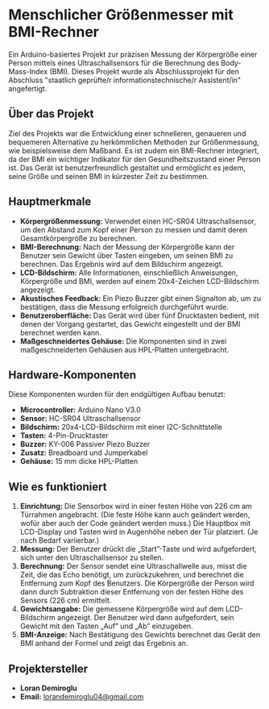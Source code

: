# Menschlicher Größenmesser mit BMI-Rechner

Ein Arduino-basiertes Projekt zur präzisen Messung der Körpergröße einer Person mittels eines Ultraschallsensors für die Berechnung des Body-Mass-Index (BMI). Dieses Projekt wurde als Abschlussprojekt für den Abschluss "staatlich geprüfte/r informationstechnische/r Assistent/in" angefertigt.

## Über das Projekt
Ziel des Projekts war die Entwicklung einer schnelleren, genaueren und bequemeren Alternative zu herkömmlichen Methoden zur Größenmessung, wie beispielsweise dem Maßband. Es ist zudem ein BMI-Rechner integriert, da der BMI ein wichtiger Indikator für den Gesundheitszustand einer Person ist. Das Gerät ist benutzerfreundlich gestaltet und ermöglicht es jedem, seine Größe und seinen BMI in kürzester Zeit zu bestimmen. 


## Hauptmerkmale

* **Körpergrößenmessung:** Verwendet einen HC-SR04 Ultraschallsensor, um den Abstand zum Kopf einer Person zu messen und damit deren Gesamtkörpergröße zu berechnen.
* **BMI-Berechnung:** Nach der Messung der Körpergröße kann der Benutzer sein Gewicht über Tasten eingeben, um seinen BMI zu berechnen. Das Ergebnis wird auf dem Bildschirm angezeigt.
* **LCD-Bildschirm:** Alle Informationen, einschließlich Anweisungen, Körpergröße und BMI, werden auf einem 20x4-Zeichen LCD-Bildschirm angezeigt.
* **Akustisches Feedback:** Ein Piezo Buzzer gibt einen Signalton ab, um zu bestätigen, dass die Messung erfolgreich durchgeführt wurde.
* **Benutzeroberfläche:** Das Gerät wird über fünf Drucktasten bedient, mit denen der Vorgang gestartet, das Gewicht eingestellt und der BMI berechnet werden kann.
* **Maßgeschneidertes Gehäuse:** Die Komponenten sind in zwei maßgeschneiderten Gehäusen aus HPL-Platten untergebracht.

## Hardware-Komponenten

Diese Komponenten wurden für den endgültigen Aufbau benutzt:

* **Microcontroller:** Arduino Nano V3.0
* **Sensor:** HC-SR04 Ultraschallsensor 
* **Bildschirm:** 20x4-LCD-Bildschirm mit einer I2C-Schnittstelle 
* **Tasten:** 4-Pin-Drucktaster
* **Buzzer:** KY-006 Passiver Piezo Buzzer
* **Zusatz:** Breadboard und Jumperkabel
* **Gehäuse:** 15 mm dicke HPL-Platten

## Wie es funktioniert

1. **Einrichtung:** Die Sensorbox wird in einer festen Höhe von 226 cm am Türrahmen angebracht. (Die feste Höhe kann auch geändert werden, wofür aber auch der Code geändert werden muss.) Die Hauptbox mit LCD-Display und Tasten wird in Augenhöhe neben der Tür platziert. (Je nach Bedarf variierbar.)
2. **Messung:** Der Benutzer drückt die „Start”-Taste und wird aufgefordert, sich unter den Ultraschallsensor zu stellen.
3. **Berechnung:** Der Sensor sendet eine Ultraschallwelle aus, misst die Zeit, die das Echo benötigt, um zurückzukehren, und berechnet die Entfernung zum Kopf des Benutzers. Die Körpergröße der Person wird dann durch Subtraktion dieser Entfernung von der festen Höhe des Sensors (226 cm) ermittelt.  
4. **Gewichtsangabe:** Die gemessene Körpergröße wird auf dem LCD-Bildschirm angezeigt. Der Benutzer wird dann aufgefordert, sein Gewicht mit den Tasten „Auf” und „Ab” einzugeben.
5. **BMI-Anzeige:** Nach Bestätigung des Gewichts berechnet das Gerät den BMI anhand der Formel und zeigt das Ergebnis an.

## Projektersteller

* **Loran Demiroglu**
* **Email:** lorandemiroglu04@gmail.com
